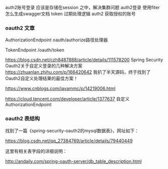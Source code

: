 

auth2账号登录 应该是存储在session 之中，解决集群问题 
auth2登录 使用fiter 怎么生成swagger文档
token 过期处理逻辑
auth2 获取授权的账号

### oauth2 文章
AuthorizationEndpoint  oauth/authorize路径处理器

TokenEndpoint   /oauth/token

https://blog.csdn.net/czh8487888/article/details/111578200  Spring Security Oauth2关于自定义登录的几种解决方案
https://zhuanlan.zhihu.com/p/166420642  我扒了半天源码，终于找到了Oauth2自定义处理结果的最佳方案！

https://www.cnblogs.com/javammc/p/14219006.html


https://cloud.tencent.com/developer/article/1377637  自定义AuthorizationEndpoint

### oauth2 表结构
找到了一篇《spring-security-oauth2的mysql数据表》，网址如下：

https://blog.csdn.net/qq_27384769/article/details/79440449

这里有相关表字段的详细说明：

http://andaily.com/spring-oauth-server/db_table_description.html
